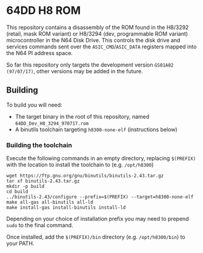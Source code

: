 # 64DD H8 ROM

This repository contains a disassembly of the ROM found in the H8/3292 (retail, mask ROM variant) or H8/3294 (dev, programmable ROM variant) microcontroller in the N64 Disk Drive. This controls the disk drive and services commands sent over the `ASIC_CMD`/`ASIC_DATA` registers mapped into the N64 PI address space.

So far this repository only targets the development version `GS01A02 (97/07/17)`, other versions may be added in the future.

## Building

To build you will need:
- The target binary in the root of this repository, named `64DD_Dev_H8_3294_970717.rom`
- A binutils toolchain targeting `h8300-none-elf` (instructions below)

### Building the toolchain

Execute the following commands in an empty directory, replacing `$(PREFIX)` with the location to install the toolchain to (e.g. `/opt/h8300`)

```
wget https://ftp.gnu.org/gnu/binutils/binutils-2.43.tar.gz
tar xf binutils-2.43.tar.gz
mkdir -p build
cd build
../binutils-2.43/configure --prefix=$(PREFIX) --target=h8300-none-elf
make all-gas all-binutils all-ld
make install-gas install-binutils install-ld
```

Depending on your choice of installation prefix you may need to prepend `sudo` to the final command.

Once installed, add the `$(PREFIX)/bin` directory (e.g. `/opt/h8300/bin`) to your PATH.

